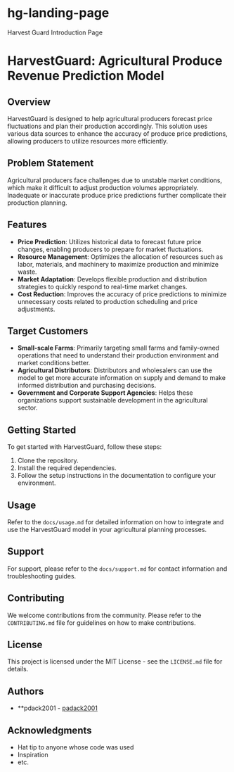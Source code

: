 # hg-landing-page
Harvest Guard Introduction Page

# HarvestGuard: Agricultural Produce Revenue Prediction Model

## Overview
HarvestGuard is designed to help agricultural producers forecast price fluctuations and plan their production accordingly. This solution uses various data sources to enhance the accuracy of produce price predictions, allowing producers to utilize resources more efficiently.

## Problem Statement
Agricultural producers face challenges due to unstable market conditions, which make it difficult to adjust production volumes appropriately. Inadequate or inaccurate produce price predictions further complicate their production planning.

## Features
- **Price Prediction**: Utilizes historical data to forecast future price changes, enabling producers to prepare for market fluctuations.
- **Resource Management**: Optimizes the allocation of resources such as labor, materials, and machinery to maximize production and minimize waste.
- **Market Adaptation**: Develops flexible production and distribution strategies to quickly respond to real-time market changes.
- **Cost Reduction**: Improves the accuracy of price predictions to minimize unnecessary costs related to production scheduling and price adjustments.

## Target Customers
- **Small-scale Farms**: Primarily targeting small farms and family-owned operations that need to understand their production environment and market conditions better.
- **Agricultural Distributors**: Distributors and wholesalers can use the model to get more accurate information on supply and demand to make informed distribution and purchasing decisions.
- **Government and Corporate Support Agencies**: Helps these organizations support sustainable development in the agricultural sector.

## Getting Started
To get started with HarvestGuard, follow these steps:
1. Clone the repository.
2. Install the required dependencies.
3. Follow the setup instructions in the documentation to configure your environment.

## Usage
Refer to the `docs/usage.md` for detailed information on how to integrate and use the HarvestGuard model in your agricultural planning processes.

## Support
For support, please refer to the `docs/support.md` for contact information and troubleshooting guides.

## Contributing
We welcome contributions from the community. Please refer to the `CONTRIBUTING.md` file for guidelines on how to make contributions.

## License
This project is licensed under the MIT License - see the `LICENSE.md` file for details.

## Authors
- **pdack2001 - [padack2001](https://github.com/KMU-Global-2024-Summer/hg-landing-page)

## Acknowledgments
- Hat tip to anyone whose code was used
- Inspiration
- etc.

